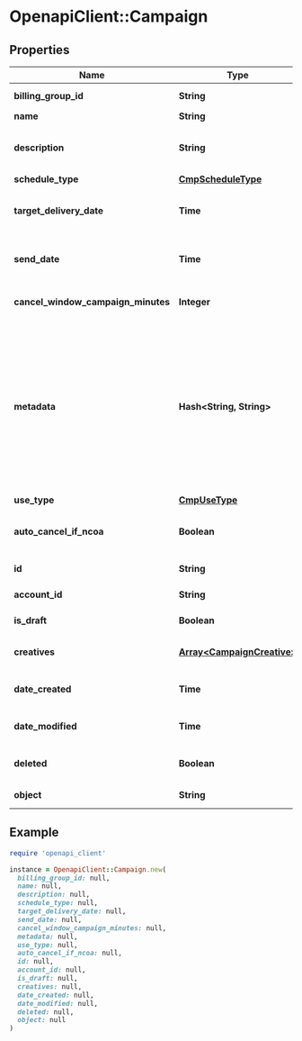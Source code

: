 # OpenapiClient::Campaign

## Properties

| Name | Type | Description | Notes |
| ---- | ---- | ----------- | ----- |
| **billing_group_id** | **String** | Unique identifier prefixed with &#x60;bg_&#x60;. | [optional] |
| **name** | **String** | Name of the campaign. |  |
| **description** | **String** | An internal description that identifies this resource. Must be no longer than 255 characters.  | [optional] |
| **schedule_type** | [**CmpScheduleType**](CmpScheduleType.md) |  |  |
| **target_delivery_date** | **Time** | If &#x60;schedule_type&#x60; is &#x60;target_delivery_date&#x60;, provide a targeted delivery date for mail pieces in this campaign. | [optional] |
| **send_date** | **Time** | If &#x60;schedule_type&#x60; is &#x60;scheduled_send_date&#x60;, provide a date to send this campaign. | [optional] |
| **cancel_window_campaign_minutes** | **Integer** | A window, in minutes, within which the campaign can be canceled. | [optional] |
| **metadata** | **Hash&lt;String, String&gt;** | Use metadata to store custom information for tagging and labeling back to your internal systems. Must be an object with up to 20 key-value pairs. Keys must be at most 40 characters and values must be at most 500 characters. Neither can contain the characters &#x60;\&quot;&#x60; and &#x60;\\&#x60;. i.e. &#39;{\&quot;customer_id\&quot; : \&quot;NEWYORK2015\&quot;}&#39; Nested objects are not supported.  See [Metadata](#section/Metadata) for more information. | [optional] |
| **use_type** | [**CmpUseType**](CmpUseType.md) |  | [optional] |
| **auto_cancel_if_ncoa** | **Boolean** | Whether or not a mail piece should be automatically canceled and not sent if the address is updated via NCOA. |  |
| **id** | **String** | Unique identifier prefixed with &#x60;cmp_&#x60;. |  |
| **account_id** | **String** | Account ID that this campaign is associated with. | [optional] |
| **is_draft** | **Boolean** | Whether or not the campaign is still a draft. | [default to true] |
| **creatives** | [**Array&lt;CampaignCreative&gt;**](CampaignCreative.md) | An array of creatives that have been associated with this campaign. |  |
| **date_created** | **Time** | A timestamp in ISO 8601 format of the date the resource was created. |  |
| **date_modified** | **Time** | A timestamp in ISO 8601 format of the date the resource was last modified. |  |
| **deleted** | **Boolean** | Only returned if the resource has been successfully deleted. | [optional] |
| **object** | **String** | Value is resource type. | [default to &#39;campaign&#39;] |

## Example

```ruby
require 'openapi_client'

instance = OpenapiClient::Campaign.new(
  billing_group_id: null,
  name: null,
  description: null,
  schedule_type: null,
  target_delivery_date: null,
  send_date: null,
  cancel_window_campaign_minutes: null,
  metadata: null,
  use_type: null,
  auto_cancel_if_ncoa: null,
  id: null,
  account_id: null,
  is_draft: null,
  creatives: null,
  date_created: null,
  date_modified: null,
  deleted: null,
  object: null
)
```

